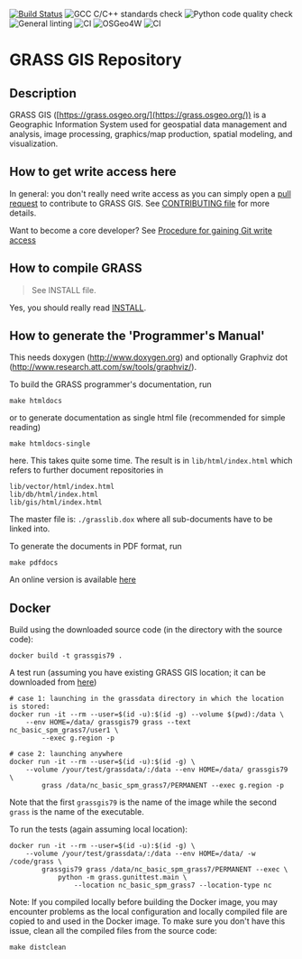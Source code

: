 [![Build Status](https://travis-ci.com/OSGeo/grass.svg?branch=master)](https://travis-ci.com/OSGeo/grass)
![GCC C/C++ standards check](https://github.com/OSGeo/grass/workflows/GCC%20C/C++%20standards%20check/badge.svg)
![Python code quality check](https://github.com/OSGeo/grass/workflows/Python%20code%20quality%20check/badge.svg)
![General linting](https://github.com/OSGeo/grass/workflows/General%20linting/badge.svg)
![CI](https://github.com/OSGeo/grass/workflows/CI/badge.svg)
![OSGeo4W](https://github.com/OSGeo/grass/workflows/OSGeo4W/badge.svg)
![CI](https://github.com/OSGeo/grass/workflows/CI/badge.svg)

# GRASS GIS Repository

## Description

GRASS GIS ([https://grass.osgeo.org/](https://grass.osgeo.org/)) is
a Geographic Information System used for geospatial data management and
analysis, image processing, graphics/map production, spatial modeling, and
visualization.

## How to get write access here

In general: you don't really need write access as you can simply open
a [pull request](https://github.com/OSGeo/grass/pulls) to contribute to
GRASS GIS. See [CONTRIBUTING file](CONTRIBUTING.md) for more details.

Want to become a core developer? See
[Procedure for gaining Git write access](https://trac.osgeo.org/grass/wiki/HowToContribute#WriteaccesstotheGRASScorerepository)

## How to compile GRASS

> See INSTALL file.

Yes, you should really read [INSTALL](INSTALL).

## How to generate the 'Programmer's Manual'

This needs doxygen (<http://www.doxygen.org>) and optionally
Graphviz dot (<http://www.research.att.com/sw/tools/graphviz/>).

To build the GRASS programmer's documentation, run

```
make htmldocs
```

or to generate documentation as single html file
(recommended for simple reading)

```
make htmldocs-single
```

here. This takes quite some time. The result is in `lib/html/index.html`
which refers to further document repositories in

```
lib/vector/html/index.html
lib/db/html/index.html
lib/gis/html/index.html
```

The master file is: `./grasslib.dox` where all sub-documents have to
be linked into.

To generate the documents in PDF format, run

```
make pdfdocs
```

An online version is available [here](https://grass.osgeo.org/programming7/)

## Docker

Build using the downloaded source code (in the directory with the
source code):

```
docker build -t grassgis79 .
```

A test run (assuming you have existing GRASS GIS location; it can be
downloaded from
[here](https://grass.osgeo.org/sampledata/north_carolina/nc_basic_spm_grass7.zip))

```
# case 1: launching in the grassdata directory in which the location is stored:
docker run -it --rm --user=$(id -u):$(id -g) --volume $(pwd):/data \
    --env HOME=/data/ grassgis79 grass --text nc_basic_spm_grass7/user1 \
        --exec g.region -p

# case 2: launching anywhere
docker run -it --rm --user=$(id -u):$(id -g) \
    --volume /your/test/grassdata/:/data --env HOME=/data/ grassgis79 \
        grass /data/nc_basic_spm_grass7/PERMANENT --exec g.region -p
```

Note that the first `grassgis79` is the name of the image while the second
`grass` is the name of the executable.

To run the tests (again assuming local location):

```
docker run -it --rm --user=$(id -u):$(id -g) \
    --volume /your/test/grassdata/:/data --env HOME=/data/ -w /code/grass \
        grassgis79 grass /data/nc_basic_spm_grass7/PERMANENT --exec \
            python -m grass.gunittest.main \
                --location nc_basic_spm_grass7 --location-type nc
```

Note: If you compiled locally before building the Docker image, you may
encounter problems as the local configuration and locally compiled file
are copied to and used in the Docker image. To make sure you don't have
this issue, clean all the compiled files from the source code:

```
make distclean
```
